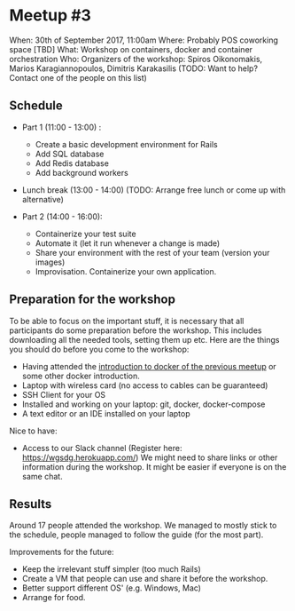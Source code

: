 # Meetup #3

When: 30th of September 2017, 11:00am
Where: Probably POS coworking space [TBD]
What: Workshop on containers, docker and container orchestration
Who: Organizers of the workshop: Spiros Oikonomakis, Marios Karagiannopoulos, Dimitris Karakasilis (TODO: Want to help? Contact one of the people on this list)

## Schedule

- Part 1 (11:00 - 13:00) :
  - Create a basic development environment for Rails
  - Add SQL database
  - Add Redis database
  - Add background workers

- Lunch break (13:00 - 14:00) (TODO: Arrange free lunch or come up with alternative)

- Part 2 (14:00 - 16:00):
  - Containerize your test suite
  - Automate it (let it run whenever a change is made)
  - Share your environment with the rest of your team (version your images)
  - Improvisation. Containerize your own application.

## Preparation for the workshop

To be able to focus on the important stuff, it is necessary that all participants do some preparation before the workshop. This includes downloading all the needed tools, setting them up etc. Here are the things you should do before you come to the workshop:

- Having attended the [introduction to docker of the previous meetup](https://github.com/western-greece-developers/meetup/blob/master/meetups/2/Docker%20101.pdf) or some other docker introduction.
- Laptop with wireless card (no access to cables can be guaranteed)
- SSH Client for your OS
- Installed and working on your laptop: git, docker, docker-compose
- A text editor or an IDE installed on your laptop

Nice to have:

- Access to our Slack channel (Register here: https://wgsdg.herokuapp.com/)
  We might need to share links or other information during the workshop. It might be easier if everyone is on the same chat.

## Results

Around 17 people attended the workshop. We managed to mostly stick to the schedule, people managed to follow the guide (for the most part).

Improvements for the future:

- Keep the irrelevant stuff simpler (too much Rails)
- Create a VM that people can use and share it before the workshop.
- Better support different OS' (e.g. Windows, Mac)
- Arrange for food.
